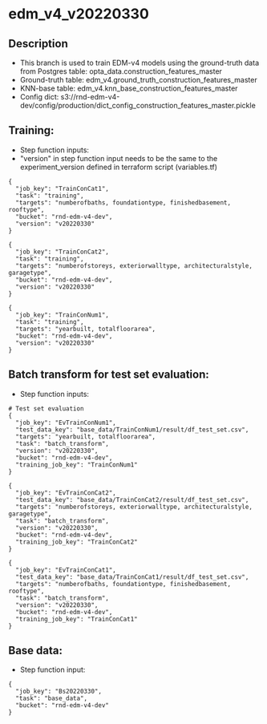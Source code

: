 # edm_v4_v20220330


## Description

* This branch is used to train EDM-v4 models using the ground-truth data from Postgres table: opta_data.construction_features_master
* Ground-truth table: edm_v4.ground_truth_construction_features_master
* KNN-base table: edm_v4.knn_base_construction_features_master
* Config dict: s3://rnd-edm-v4-dev/config/production/dict_config_construction_features_master.pickle
 


## Training:
* Step function inputs:
* "version" in step function input needs to be the same to the experiment_version defined in terraform script (variables.tf)
``` 
{
  "job_key": "TrainConCat1",
  "task": "training",
  "targets": "numberofbaths, foundationtype, finishedbasement, rooftype",
  "bucket": "rnd-edm-v4-dev",
  "version": "v20220330"
}

{
  "job_key": "TrainConCat2",
  "task": "training",
  "targets": "numberofstoreys, exteriorwalltype, architecturalstyle, garagetype",
  "bucket": "rnd-edm-v4-dev",
  "version": "v20220330"
}

{
  "job_key": "TrainConNum1",
  "task": "training",
  "targets": "yearbuilt, totalfloorarea",
  "bucket": "rnd-edm-v4-dev",
  "version": "v20220330"
}
```

## Batch transform for test set evaluation:
* Step function inputs:
```
# Test set evaluation
{
  "job_key": "EvTrainConNum1",
  "test_data_key": "base_data/TrainConNum1/result/df_test_set.csv",
  "targets": "yearbuilt, totalfloorarea",
  "task": "batch_transform",
  "version": "v20220330",
  "bucket": "rnd-edm-v4-dev",
  "training_job_key": "TrainConNum1"
}

{
  "job_key": "EvTrainConCat2",
  "test_data_key": "base_data/TrainConCat2/result/df_test_set.csv",
  "targets": "numberofstoreys, exteriorwalltype, architecturalstyle, garagetype",
  "task": "batch_transform",
  "version": "v20220330",
  "bucket": "rnd-edm-v4-dev",
  "training_job_key": "TrainConCat2"
}

{
  "job_key": "EvTrainConCat1",
  "test_data_key": "base_data/TrainConCat1/result/df_test_set.csv",
  "targets": "numberofbaths, foundationtype, finishedbasement, rooftype",
  "task": "batch_transform",
  "version": "v20220330",
  "bucket": "rnd-edm-v4-dev",
  "training_job_key": "TrainConCat1"
}
```

## Base data:
* Step function input:
```
{
  "job_key": "Bs20220330",
  "task": "base_data",
  "bucket": "rnd-edm-v4-dev"
}
```
